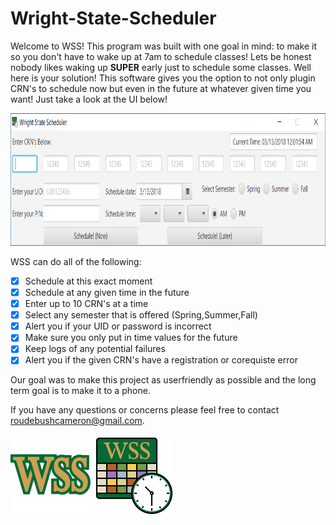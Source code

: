 # Wright-State-Scheduler
Welcome to WSS! This program was built with one goal in mind: to make it so you don't have to wake up at 7am to schedule classes! Lets be honest nobody likes waking up **SUPER** early just to schedule some classes. Well here is your solution! This software gives you the option to not only plugin CRN's to schedule now but even in the future at whatever given time you want! Just take a look at the UI below!

<img height="212" src="/src/Media/UI.png"/>

WSS can do all of the following:

- [x] Schedule at this exact moment
- [x] Schedule at any given time in the future
- [x] Enter up to 10 CRN's at a time
- [x] Select any semester that is offered (Spring,Summer,Fall)
- [x] Alert you if your UID or password is incorrect
- [x] Make sure you only put in time values for the future
- [x] Keep logs of any potential failures
- [x] Alert you if the given CRN's have a registration or corequiste error

Our goal was to make this project as userfriendly as possible and the long term goal is to make it to a phone.

If you have any questions or concerns please feel free to contact roudebushcameron@gmail.com.

<img height="128" src="/src/Media/Logo.png"/>               <img height="128" src="/src/Media/Icon.png"/>
